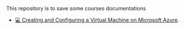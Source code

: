 This repository is to save some courses documentations

- [💻 Creating and Configuring a Virtual Machine on Microsoft Azure](./Azure.md).
